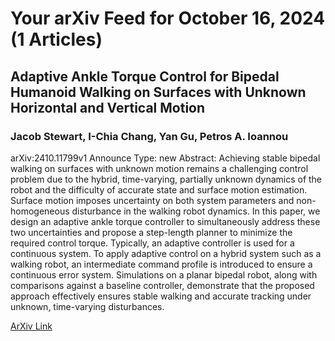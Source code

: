 <h1>Your arXiv Feed for October 16, 2024 (1 Articles)</h1>
<h2>Adaptive Ankle Torque Control for Bipedal Humanoid Walking on Surfaces with Unknown Horizontal and Vertical Motion</h2>
<h3>Jacob Stewart, I-Chia Chang, Yan Gu, Petros A. Ioannou</h3>
<p>arXiv:2410.11799v1 Announce Type: new 
Abstract: Achieving stable bipedal walking on surfaces with unknown motion remains a challenging control problem due to the hybrid, time-varying, partially unknown dynamics of the robot and the difficulty of accurate state and surface motion estimation. Surface motion imposes uncertainty on both system parameters and non-homogeneous disturbance in the walking robot dynamics. In this paper, we design an adaptive ankle torque controller to simultaneously address these two uncertainties and propose a step-length planner to minimize the required control torque. Typically, an adaptive controller is used for a continuous system. To apply adaptive control on a hybrid system such as a walking robot, an intermediate command profile is introduced to ensure a continuous error system. Simulations on a planar bipedal robot, along with comparisons against a baseline controller, demonstrate that the proposed approach effectively ensures stable walking and accurate tracking under unknown, time-varying disturbances.</p>
<a href='https://arxiv.org/abs/2410.11799'>ArXiv Link</a>

